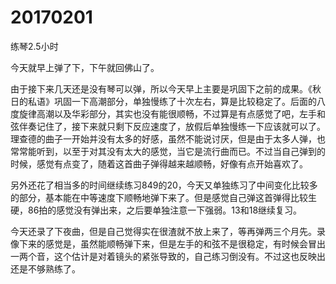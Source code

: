 # 20170201

练琴2.5小时

今天就早上弹了下，下午就回佛山了。

由于接下来几天还是没有琴可以弹，所以今天早上主要是巩固下之前的成果。《秋日的私语》巩固一下高潮部分，单独慢练了十次左右，算是比较稳定了。后面的八度旋律高潮以及华彩部分，其实也没有能很顺畅，不过算是有点感觉了吧，左手和弦伴奏记住了，接下来就只剩下反应速度了，放假后单独慢练一下应该就可以了。理查德的曲子一开始并没有太多的好感，虽然不能说讨厌，但是由于太多人弹，也常常能听到，以至于对其没有太大的感觉，当它是流行曲而已。不过当自己弹到的时候，感觉有点变了，随着这首曲子弹得越来越顺畅，好像有点开始喜欢了。

另外还花了相当多的时间继续练习849的20，今天又单独练习了中间变化比较多的部分，基本能在中等速度下顺畅地弹下来了。但是感觉自己弹这首弹得比较生硬，86拍的感觉没有弹出来，之后要单独注意一下强弱。13和18继续复习。

今天还录了下夜曲，但是自己觉得实在很渣就不放上来了，等再弹两三个月先。录像下来的感觉是，虽然能顺畅弹下来，但是左手的和弦不是很稳定，有时候会冒出一两个音，这个估计是对着镜头的紧张导致的，自己练习倒没有。不过这也反映出还是不够熟练了。
